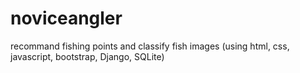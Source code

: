 # noviceangler
recommand fishing points and classify fish images
(using html, css, javascript, bootstrap, Django, SQLite)
